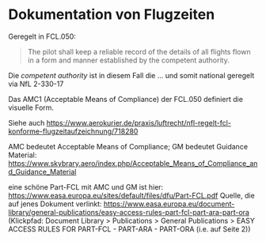 # Dokumentation von Flugzeiten

Geregelt in FCL.050:
> The pilot shall keep a reliable record of the details of all flights
flown in a form and manner established by the competent authority.

Die _competent authority_ ist in diesem Fall die … und somit national geregelt via NfL 2-330-17

Das AMC1 (Acceptable Means of Compliance) der FCL.050 definiert die visuelle Form.

Siehe auch https://www.aerokurier.de/praxis/luftrecht/nfl-regelt-fcl-konforme-flugzeitaufzeichnung/718280

AMC bedeutet Acceptable Means of Compliance; GM bedeutet Guidance Material: https://www.skybrary.aero/index.php/Acceptable_Means_of_Compliance_and_Guidance_Material

eine schöne Part-FCL mit AMC und GM ist hier: https://www.easa.europa.eu/sites/default/files/dfu/Part-FCL.pdf
Quelle, die auf jenes Dokument verlinkt: https://www.easa.europa.eu/document-library/general-publications/easy-access-rules-part-fcl-part-ara-part-ora
(Klickpfad: Document Library > Publications > General Publications > EASY ACCESS RULES FOR PART-FCL - PART-ARA - PART-ORA (i.e. auf Seite 2))

